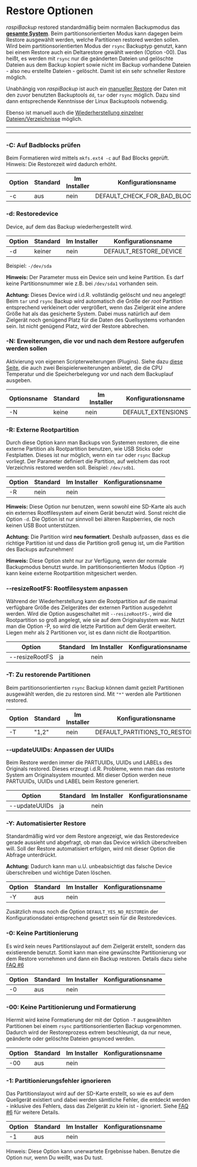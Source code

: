 # Restore Optionen

*raspiBackup* restored standardmäßig beim normalen Backupmodus das [**gesamte System**](restore-intro.md).
Beim partitionsorientierten Modus kann dagegen beim Restore ausgewählt werden,
welche Partitionen restored werden sollen. Wird beim partitionsorientierten Modus
der `rsync` Backuptyp genutzt, kann bei einem Restore auch ein Deltarestore gewählt werden (Option -00).
Das heißt, es werden mit `rsync` nur die geänderten Dateien und gelöschte Dateien aus dem Backup
kopiert sowie nicht im Backup vorhandene Dateien - also neu erstellte Dateien - gelöscht.
Damit ist ein sehr schneller Restore möglich.

Unabhängig von *raspiBackup* ist auch ein [manueller Restore](manual-restore.md)
der Daten mit den zuvor benutzten Backuptools `dd`, `tar` oder `rsync` möglich.
Dazu sind dann entsprechende Kenntnisse der Linux Backuptools notwendig.

Ebenso ist manuell auch die [Wiederherstellung einzelner Dateien/Verzeichnisse](how-to-retrieve-single-files-or-directories-from-the-backup.md) möglich.

------------------

<!-- toc -->

------------------

<div class="table-wrapper-for-options">

<a name="parm_C"></a>
### -C: Auf Badblocks prüfen

Beim Formatieren wird mittels `mkfs.ext4 -c` auf Bad Blocks geprüft.
Hinweis: Die Restorezeit wird dadurch erhöht.

| Option | Standard | Im Installer | Konfigurationsname |
|--------|----------|--------------|--------------------|
| -c     |   aus    |   nein       | DEFAULT_CHECK_FOR_BAD_BLOCKS |

<a name="parm_d"></a>
### -d: Restoredevice

Device, auf dem das Backup wiederhergestellt wird.

| Option | Standard | Im Installer | Konfigurationsname |
|--------|----------|--------------|--------------------|
| -d     |  keiner  |  nein        | DEFAULT_RESTORE_DEVICE |

Beispiel: `-/dev/sda`

**Hinweis:** Der Parameter muss ein Device sein und keine Partition. Es darf keine
Partitionsnummer wie z.B. bei `/dev/sda1` vorhanden sein.

**Achtung:** Dieses Device wird i.d.R. vollständig gelöscht und neu angelegt! Beim `tar` und
`rsync` Backup wird automatisch die Größe der *root* Partition entsprechend
verkleinert oder vergrößert, wenn das Zielgerät eine andere Größe
hat als das gesicherte System. Dabei muss natürlich auf dem Zielgerät noch genügend Platz für die
Daten des Quellsystems vorhanden sein. Ist nicht genügend Platz, wird der Restore abbrechen.

<a name="parm_N"></a>
### -N: Erweiterungen, die vor und nach dem Restore aufgerufen werden sollen

Aktivierung von eigenen Scripterweiterungen (Plugins). Siehe dazu [diese Seite](hooks-for-own-scripts.md),
die auch zwei Beispielerweiterungen anbietet, die die CPU Temperatur und die
Speicherbelegung vor und nach dem Backuplauf ausgeben.

| Optionsname | Standard | Im Installer | Konfigurationsname |
|-------------|----------|--------------|--------------------|
| -N | keine | nein | DEFAULT_EXTENSIONS |


<a name="parm_R"></a>
### -R: Externe Rootpartition

Durch diese Option kann man Backups von Systemen restoren, die eine externe
Partition als Rootpartition benutzen, wie USB Sticks oder Festplatten.
Dieses ist nur möglich, wenn ein `tar` oder `rsync` Backup vorliegt.
Der Parameter definiert die Partition, auf welchem das root Verzeichnis restored
werden soll.  Beispiel: `/dev/sdb1`.

| Option | Standard | Im Installer | Konfigurationsname |
|--------|----------|--------------|--------------------|
| -R     |  nein    |   nein       |                    |

**Hinweis:** Diese Option nur benutzen, wenn sowohl eine SD-Karte als auch ein
externes Rootfilesystem auf einem Gerät benutzt wird. Sonst reicht die Option `-d`.
Die Option ist nur sinnvoll bei älteren Raspberries, die noch keinen USB Boot unterstützen.

**Achtung:** Die Partition wird **neu formatiert**. Deshalb aufpassen, dass es die
richtige Partition ist und dass die Partition groß genug ist, um die Partition
des Backups aufzunehmen!

**Hinweis:** Diese Option steht nur zur Verfügung, wenn der normale Backupmodus
benutzt wurde. Im partitionsorientierten Modus (Option `-P`) kann keine externe
Rootpartition mitgesichert werden.

<a name="parm_resizeRootFS"></a>
### --resizeRootFS: Rootfilesystem anpassen

Während der Wiederherstellung kann die Rootpartition auf die maximal verfügbare
Größe des Zielgerätes der externen Partition ausgedehnt werden. Wird die
Option ausgeschaltet mit `--resizeRootFS-`, wird die Rootpartition so groß
angelegt, wie sie auf dem Originalsystem war. Nutzt man die Option -P, so wird die letzte
Partition auf dem Gerät erweitert. Liegen mehr als 2 Partitionen vor, ist es dann nicht die Rootpartition.

| Option | Standard | Im Installer | Konfigurationsname |
|--------|----------|--------------|--------------------|
| --resizeRootFS    |  ja          |   nein       |                    |

<a name="parm_T"></a>
### -T: Zu restorende Partitionen

Beim partitionsorientierten `rsync` Backup können damit
gezielt Partitionen ausgewählt werden, die zu restoren sind. Mit `"*"` werden
alle Partitionen restored.

| Option | Standard | Im Installer | Konfigurationsname |
|--------|----------|--------------|--------------------|
| -T     |   "1,2"  |   nein       | DEFAULT_PARTITIONS_TO_RESTORE |                   |

<a name="parm_updateUUIDs"></a>
### --updateUUIDs: Anpassen der UUIDs

Beim Restore werden immer die PARTUUIDs, UUIDs und LABELs
des Originals restored. Dieses erzeugt i.d.R. Probleme, wenn man das restorte
System am Originalsystem mounted. Mit dieser Option werden neue PARTUUIDs, UUIDs und LABEL beim
Restore generiert.

| Option | Standard | Im Installer | Konfigurationsname |
|--------|----------|--------------|--------------------|
| --updateUUIDs     |  ja    |  nein        |                    |

<a name="parm_Y"></a>
### -Y: Automatisierter Restore

Standardmäßig wird vor dem Restore angezeigt, wie das Restoredevice gerade
aussieht und abgefragt, ob man das Device wirklich überschreiben will. Soll der
Restore automatisiert erfolgen, wird mit dieser Option die Abfrage unterdrückt.

**Achtung:** Dadurch kann man u.U. unbeabsichtigt das falsche Device überschreiben
und wichtige Daten löschen.

| Option | Standard | Im Installer | Konfigurationsname |
|--------|----------|--------------|--------------------|
| -Y     |  aus     |   nein       |                    |

Zusätzlich muss noch die Option `DEFAULT_YES_NO_RESTORE`in der Konfigurationsdatei
entsprechend gesetzt sein für die Restoredevices.

<a name="parm_0"></a>
### -0: Keine Partitionierung

Es wird kein neues Partitionslayout auf dem Zielgerät erstellt, sondern das
existierende benutzt. Somit kann man eine gewünschte Partitionierung vor dem Restore vornehmen
und dann ein Backup restoren. Details dazu siehe [FAQ #6](faq.md#faq6)

| Option | Standard | Im Installer | Konfigurationsname |
|--------|----------|--------------|--------------------|
| -0     |  aus     |       nein   |                    |

<a name="parm_00"></a>
### -00: Keine Partitionierung und Formatierung

Hiermit wird keine Formatierung der mit der Option `-T`
ausgewählten Partitionen bei einem `rsync` partitionsorientierten Backup
vorgenommen. Dadurch wird der Restoreprozess extrem beschleunigt, da nur neue,
geänderte oder gelöschte Dateien gesynced werden.

| Option | Standard | Im Installer | Konfigurationsname |
|--------|----------|--------------|--------------------|
| -00     |  aus    |   nein       |                    |

<a name="parm_1"></a>
### -1: Partitionierungsfehler ignorieren

Das Partitionslayout wird auf der SD-Karte erstellt, so wie es auf dem Quellgerät
existiert und dabei werden sämtliche Fehler, die entdeckt werden - inklusive des
Fehlers, dass das Zielgerät zu klein ist - ignoriert.  Siehe [FAQ #6](faq.md#faq6) für
weitere Details.

| Option | Standard | Im Installer | Konfigurationsname |
|--------|----------|--------------|--------------------|
| -1     |  aus     |    nein      |                    |

Hinweis: Diese Option kann unerwartete Ergebnisse haben.
Benutze die Option nur, wenn Du weißt, was Du tust.

</div>

[.status]: translated
